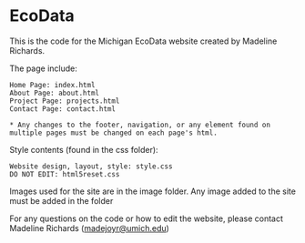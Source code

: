 # EcoData 

This is the code for the Michigan EcoData website created by Madeline Richards. 


The page include:

	Home Page: index.html
	About Page: about.html
	Project Page: projects.html
	Contact Page: contact.html

	* Any changes to the footer, navigation, or any element found on multiple pages must be changed on each page's html.


Style contents (found in the css folder):

	Website design, layout, style: style.css
	DO NOT EDIT: html5reset.css


Images used for the site are in the image folder. Any image added to the site must be added in the folder


For any questions on the code or how to edit the website, please contact Madeline Richards (madejoyr@umich.edu)
